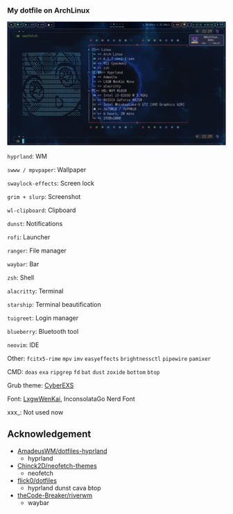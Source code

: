 ### My dotfile on ArchLinux

<img class="special-img-class" src="/screenshot/neofetch_dunst.png"/>

`hyprland`: WM

`swww / mpvpaper`: Wallpaper

`swaylock-effects`: Screen lock

`grim + slurp`: Screenshot

`wl-clipboard`: Clipboard

`dunst`: Notifications

`rofi`: Launcher

`ranger`: File manager

`waybar`: Bar

`zsh`: Shell

`alacritty`: Terminal

`starship`: Terminal beautification

`tuigreet`: Login manager

`blueberry`: Bluetooth tool

`neovim`: IDE

Other: `fcitx5-rime` `mpv` `imv` `easyeffects` `brightnessctl` `pipewire` `pamixer`

CMD: `doas` `exa` `ripgrep` `fd` `bat` `dust` `zoxide` `bottom` `btop`

Grub theme: [CyberEXS](https://github.com/HenriqueLopes42/themeGrub.CyberEXS)

Font: [LxgwWenKai](https://github.com/lxgw/LxgwWenKai), InconsolataGo Nerd Font

xxx_: Not used now

## Acknowledgement
* [AmadeusWM/dotfiles-hyprland](https://github.com/AmadeusWM/dotfiles-hyprland)
    * hyprland
* [Chinck2D/neofetch-themes](https://github.com/Chick2D/neofetch-themes/tree/main/normal/bejkon2)
    * neofetch
* [flick0/dotfiles](https://github.com/flick0/dotfiles/tree/aurora)
    * hyprland dunst cava btop
* [theCode-Breaker/riverwm](https://github.com/theCode-Breaker/riverwm)
    * waybar
